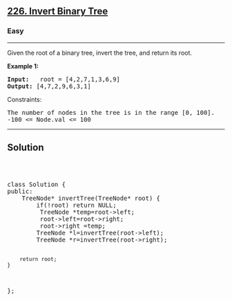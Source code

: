 
<h2><a href="https://leetcode.com/problems/sum-of-even-numbers-after-queries/">226. Invert Binary Tree</a></h2>
<h3>Easy</h3>
<hr>
<div><p>
Given the root of a binary tree, invert the tree, and return its root.
</p>


<p><strong>Example 1:</strong></p>
<pre><strong>Input:</strong>   root = [4,2,7,1,3,6,9]
<strong>Output:</strong> [4,7,2,9,6,3,1]
</pre>

  
Constraints:
<pre>
The number of nodes in the tree is in the range [0, 100].
-100 <= Node.val <= 100
</pre>
<hr>
 <h2><strong><b>Solution</b></strong></h2>
 <br>
 <pre>   
class Solution {
public:
    TreeNode* invertTree(TreeNode* root) {
        if(!root) return NULL;
         TreeNode *temp=root->left; 
         root->left=root->right;
         root->right =temp;
        TreeNode *l=invertTree(root->left);
        TreeNode *r=invertTree(root->right);
      
        return root;
    }
};
</pre>

